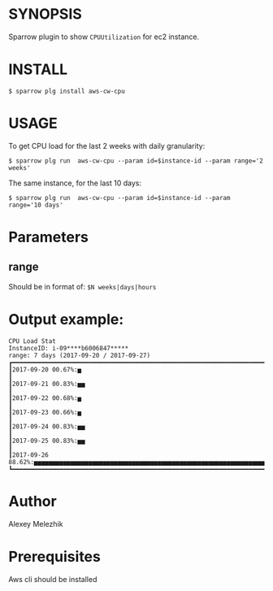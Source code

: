 # SYNOPSIS

Sparrow plugin to show `CPUUtilization` for ec2 instance.

# INSTALL

    $ sparrow plg install aws-cw-cpu

# USAGE

To get CPU load for the last 2 weeks with daily granularity:

    $ sparrow plg run  aws-cw-cpu --param id=$instance-id --param range='2 weeks'


The same instance, for the last 10 days:

    $ sparrow plg run  aws-cw-cpu --param id=$instance-id --param range='10 days'

# Parameters

## range

Should be in format of: `$N weeks|days|hours`


# Output example:

```
CPU Load Stat
InstanceID: i-09****b6006847*****
range: 7 days (2017-09-20 / 2017-09-27)
┏━━━━━━━━━━━━━━━━━━━━━━━━━━━━━━━━━━━━━━━━━━━━━━━━━━━━━━━━━━━━━━━━━━━━━━━━━━━━━━━━━━━━━━━━━━━━━━━━━━━━━━━━━━━━━━━━━━━━━━━━━━━━━━━┓
┃2017-09-20 00.67%:▅                                                                                                            ┃
┃2017-09-21 00.83%:▅▅                                                                                                           ┃
┃2017-09-22 00.68%:▅                                                                                                            ┃
┃2017-09-23 00.66%:▅                                                                                                            ┃
┃2017-09-24 00.83%:▅▅                                                                                                           ┃
┃2017-09-25 00.83%:▅▅                                                                                                           ┃
┃2017-09-26 88.62%:▅▅▅▅▅▅▅▅▅▅▅▅▅▅▅▅▅▅▅▅▅▅▅▅▅▅▅▅▅▅▅▅▅▅▅▅▅▅▅▅▅▅▅▅▅▅▅▅▅▅▅▅▅▅▅▅▅▅▅▅▅▅▅▅▅▅▅▅▅▅▅▅▅▅▅▅▅▅▅▅▅▅▅▅▅▅▅▅▅▅▅▅▅▅▅▅▅▅▅▅▅▅▅▅▅▅▅▅▅┃
┗━━━━━━━━━━━━━━━━━━━━━━━━━━━━━━━━━━━━━━━━━━━━━━━━━━━━━━━━━━━━━━━━━━━━━━━━━━━━━━━━━━━━━━━━━━━━━━━━━━━━━━━━━━━━━━━━━━━━━━━━━━━━━━━┛

```

# Author

Alexey Melezhik

# Prerequisites

Aws cli should be installed

